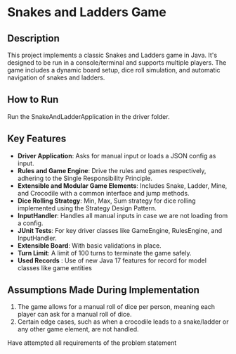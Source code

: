 # Snakes and Ladders Game

## Description
This project implements a classic Snakes and Ladders game in Java. It's designed to be run in a console/terminal and supports multiple players. The game includes a dynamic board setup, dice roll simulation, and automatic navigation of snakes and ladders.

## How to Run
Run the SnakeAndLadderApplication in the driver folder.

## Key Features
- **Driver Application**: Asks for manual input or loads a JSON config as input.
- **Rules and Game Engine**: Drive the rules and games respectively, adhering to the Single Responsibility Principle.
- **Extensible and Modular Game Elements**: Includes Snake, Ladder, Mine, and Crocodile with a common interface and jump methods.
- **Dice Rolling Strategy**: Min, Max, Sum strategy for dice rolling implemented using the Strategy Design Pattern.
- **InputHandler**: Handles all manual inputs in case we are not loading from a config.
- **JUnit Tests**: For key driver classes like GameEngine, RulesEngine, and InputHandler.
- **Extensible Board**: With basic validations in place.
- **Turn Limit**: A limit of 100 turns to terminate the game safely.
- **Used Records** : Use of new Java 17 features for record for model classes like game entities

## Assumptions Made During Implementation
1. The game allows for a manual roll of dice per person, meaning each player can ask for a manual roll of dice.
2. Certain edge cases, such as when a crocodile leads to a snake/ladder or any other game element, are not handled.

Have attempted all requirements of the problem statement
